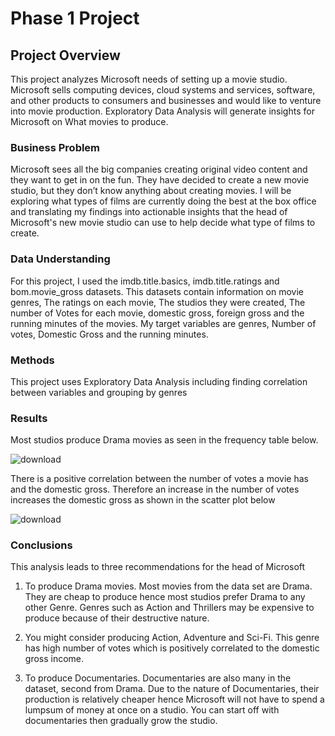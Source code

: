 # Phase 1 Project

## Project Overview

This project analyzes Microsoft needs of setting up a movie studio. Microsoft sells computing devices, cloud systems and services, software, and other products to consumers and businesses and would like to venture into movie production. Exploratory Data Analysis will generate insights for Microsoft on What movies to produce.

### Business Problem

Microsoft sees all the big companies creating original video content and they want to get in on the fun. They have decided to create a new movie studio, but they don’t know anything about creating movies. I will be exploring what types of films are currently doing the best at the box office and translating my findings into actionable insights that the head of Microsoft's new movie studio can use to help decide what type of films to create.

### Data Understanding

For this project, I used the imdb.title.basics, imdb.title.ratings and bom.movie_gross datasets. This datasets contain information on movie genres, The ratings on each movie, The studios they were created, The number of Votes for each movie, domestic gross, foreign gross and the running minutes of the movies. My target variables are genres, Number of votes, Domestic Gross and the running minutes.

### Methods

This project uses Exploratory Data Analysis including finding correlation between variables and grouping by genres

### Results
Most studios produce Drama movies as seen in the frequency table below.

![download](https://user-images.githubusercontent.com/115534560/201157142-5574384f-f81e-4491-b17d-b646320b484d.png)

There is a positive correlation between the number of votes a movie has and  the domestic gross. Therefore an increase in the number of votes increases the domestic gross as shown in the scatter plot below

![download](https://user-images.githubusercontent.com/115534560/201157229-f15cfc84-c5c2-4a42-b92c-0df763ce7ebd.png)

### Conclusions
This analysis leads to three recommendations for the head of Microsoft

1) To produce Drama movies. Most movies from the data set are Drama. They are cheap to produce hence most studios prefer Drama to any other Genre. Genres such as Action and Thrillers may be expensive to produce because of their destructive nature.

2) You might consider producing Action, Adventure and Sci-Fi. This genre has high number of votes which is positively correlated to the domestic gross income.

3) To produce Documentaries. Documentaries are also many in the dataset, second from Drama. Due to the nature of Documentaries, their production is relatively cheaper hence Microsoft will not have to spend a lumpsum of money at once on a studio. You can start off with documentaries then gradually grow the studio.
